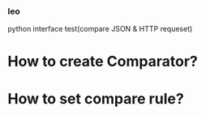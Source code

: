 ### leo
python interface test(compare JSON &amp; HTTP requeset)
# How to create Comparator?
# How to set compare rule?
